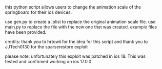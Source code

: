 this python script allows users to change the animation scale of the springboard for their ios devices.

use gen.py to create a .plist to replace the original animation scale file. use main.py to replace the file with the new one that was created. example files have been provided.

credits: thank you to hrtowii for the idea for this script and thank you to JJTech0130 for the sparserestore exploit

please note: unfortunately this exploit was patched in ios 18. This was tested and confirmed working on ios 17.0.0
